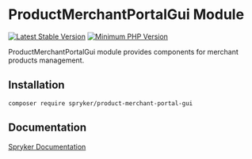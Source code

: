 # ProductMerchantPortalGui Module
[![Latest Stable Version](https://poser.pugx.org/spryker/product-merchant-portal-gui/v/stable.svg)](https://packagist.org/packages/spryker/product-merchant-portal-gui)
[![Minimum PHP Version](https://img.shields.io/badge/php-%3E%3D%207.4-8892BF.svg)](https://php.net/)

ProductMerchantPortalGui module provides components for merchant products management.

## Installation

```
composer require spryker/product-merchant-portal-gui
```

## Documentation

[Spryker Documentation](https://documentation.spryker.com)
